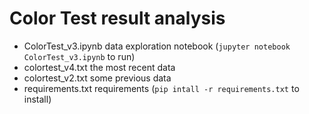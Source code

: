# Color Test result analysis

- ColorTest_v3.ipynb data exploration notebook (`jupyter notebook ColorTest_v3.ipynb` to run)
- colortest_v4.txt the most recent data
- colortest_v2.txt some previous data
- requirements.txt requirements (`pip intall -r requirements.txt` to install)
